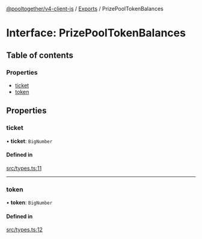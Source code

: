 [@pooltogether/v4-client-js](../README.md) / [Exports](../modules.md) / PrizePoolTokenBalances

# Interface: PrizePoolTokenBalances

## Table of contents

### Properties

- [ticket](PrizePoolTokenBalances.md#ticket)
- [token](PrizePoolTokenBalances.md#token)

## Properties

### ticket

• **ticket**: `BigNumber`

#### Defined in

[src/types.ts:11](https://github.com/pooltogether/v4-js-client/blob/9a26aba/src/types.ts#L11)

___

### token

• **token**: `BigNumber`

#### Defined in

[src/types.ts:12](https://github.com/pooltogether/v4-js-client/blob/9a26aba/src/types.ts#L12)

